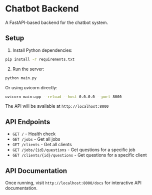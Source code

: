 # Chatbot Backend

A FastAPI-based backend for the chatbot system.

## Setup

1. Install Python dependencies:
```bash
pip install -r requirements.txt
```

2. Run the server:
```bash
python main.py
```

Or using uvicorn directly:
```bash
uvicorn main:app --reload --host 0.0.0.0 --port 8000
```

The API will be available at `http://localhost:8000`

## API Endpoints

- `GET /` - Health check
- `GET /jobs` - Get all jobs
- `GET /clients` - Get all clients  
- `GET /jobs/{id}/questions` - Get questions for a specific job
- `GET /clients/{id}/questions` - Get questions for a specific client

## API Documentation

Once running, visit `http://localhost:8000/docs` for interactive API documentation.

